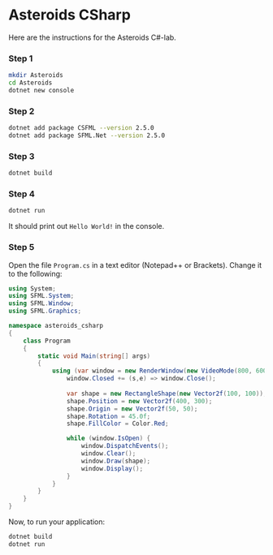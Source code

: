 # Asteroids CSharp
Here are the instructions for the Asteroids C#-lab.

### Step 1
```bash
mkdir Asteroids
cd Asteroids
dotnet new console
```

### Step 2
```bash
dotnet add package CSFML --version 2.5.0
dotnet add package SFML.Net --version 2.5.0
```

### Step 3
```bash
dotnet build
```

### Step 4
```bash
dotnet run
```

It should print out `Hello World!` in the console.

### Step 5
Open the file `Program.cs` in a text editor (Notepad++ or Brackets). Change it to the following:

```csharp
using System;
using SFML.System;
using SFML.Window;
using SFML.Graphics;

namespace asteroids_csharp
{
    class Program
    {
        static void Main(string[] args)
        {
            using (var window = new RenderWindow(new VideoMode(800, 600), "Hello SFML")) {
                window.Closed += (s,e) => window.Close();
                
                var shape = new RectangleShape(new Vector2f(100, 100));
                shape.Position = new Vector2f(400, 300);
                shape.Origin = new Vector2f(50, 50);
                shape.Rotation = 45.0f;
                shape.FillColor = Color.Red;

                while (window.IsOpen) {
                    window.DispatchEvents();
                    window.Clear();
                    window.Draw(shape);
                    window.Display();
                }
            } 
        }
    }
}

```

Now, to run your application:
```bash
dotnet build
dotnet run
```
